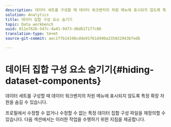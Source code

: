 ```yaml
---
description: 데이터 세트를 구성할 때 데이터 워크벤치의 차원 메뉴에 표시되지 않도록 특정 확장 차원을 숨길 수 있습니다.
solution: Analytics
title: 데이터 집합 구성 요소 숨기기
topic: Data workbench
uuid: 011e762b-547c-4a41-9473-d6d617177c86
translation-type: tm+mt
source-git-commit: aec1f7b14198cdde91f61d490a235022943bfedb

---
```



# 데이터 집합 구성 요소 숨기기{#hiding-dataset-components}

데이터 세트를 구성할 때 데이터 워크벤치의 차원 메뉴에 표시되지 않도록 특정 확장 차원을 숨길 수 있습니다.

프로필에서 수정할 수 없거나 수정할 수 없는 특정 데이터 집합 구성 파일을 재정의할 수 있습니다. 다음 섹션에서는 이러한 작업을 수행하기 위한 지침을 제공합니다.
